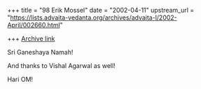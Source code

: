 +++
title = "98 Erik Mossel"
date = "2002-04-11"
upstream_url = "https://lists.advaita-vedanta.org/archives/advaita-l/2002-April/002660.html"

+++
[Archive link](https://lists.advaita-vedanta.org/archives/advaita-l/2002-April/002660.html)

Sri Ganeshaya Namah!

And thanks to Vishal Agarwal as well!

Hari OM!

